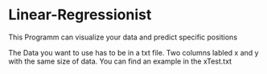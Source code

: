 # Linear-Regressionist
This Programm can visualize your data and predict specific positions

The Data you want to use has to be in a txt file.
Two columns labled x and y with the same size of data.
You can find an example in the xTest.txt
